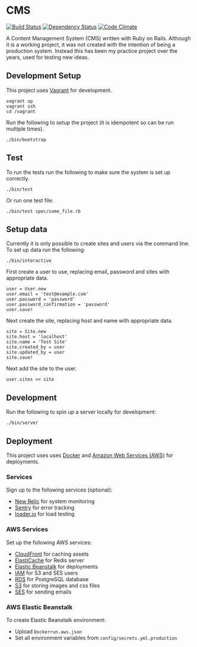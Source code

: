 CMS
===

[![Build Status](https://travis-ci.org/obduk/cms.png?branch=master)](https://travis-ci.org/obduk/cms)
[![Dependency Status](https://gemnasium.com/obduk/cms.png)](https://gemnasium.com/obduk/cms)
[![Code Climate](https://codeclimate.com/github/obduk/cms.png)](https://codeclimate.com/github/obduk/cms)

A Content Management System (CMS) written with Ruby on Rails. Although it is a
working project, it was not created with the intention of being a production
system. Instead this has been my practice project over the years, used for
testing new ideas.

Development Setup
-----------------

This project uses [Vagrant](https://www.vagrantup.com/) for development.

```
vagrant up
vagrant ssh
cd /vagrant
```
Run the following to setup the project (it is idempotent so can be run multiple
times).

```
./bin/bootstrap
```

Test
----

To run the tests run the following to make sure the system is set up correctly.

```
./bin/test
```

Or run one test file:

```
./bin/test spec/some_file.rb
```

Setup data
----------

Currently it is only possible to create sites and users via the command line.
To set up data run the following:

```
./bin/interactive
```

First create a user to use, replacing email, password and sites with
appropriate data.

```
user = User.new
user.email = 'test@example.com'
user.password = 'password'
user.password_confirmation = 'password'
user.save!
```

Next create the site, replacing host and name with appropriate data.

```
site = Site.new
site.host = 'localhost'
site.name = 'Test Site'
site.created_by = user
site.updated_by = user
site.save!
```

Next add the site to the user.

```
user.sites << site
```

Development
-----------

Run the following to spin up a server locally for development:

```
./bin/server
```

Deployment
----------

This project uses uses [Docker](https://www.docker.com/) and
[Amazon Web Services (AWS)](http://aws.amazon.com/) for deployments.

### Services

Sign up to the following services (optional):

* [New Relic](http://newrelic.com/) for system monitoring
* [Sentry](https://www.getsentry.com/) for error tracking
* [loader.io](http://loader.io/) for load testing

### AWS Services

Set up the following AWS services:

* [CloudFront](http://aws.amazon.com/cloudfront/) for caching assets
* [ElastiCache](http://aws.amazon.com/elasticache/) for Redis server
* [Elastic Beanstalk](http://aws.amazon.com/elasticbeanstalk/) for deployments
* [IAM](http://aws.amazon.com/iam/) for S3 and SES users
* [RDS](http://aws.amazon.com/rds/) for PostgreSQL database
* [S3](http://aws.amazon.com/s3/) for storing images and css files
* [SES](http://aws.amazon.com/ses/) for sending emails

### AWS Elastic Beanstalk

To create Elastic Beanstalk environment:

* Upload `Dockerrun.aws.json`
* Set all environment variables from `config/secrets.yml.production`
